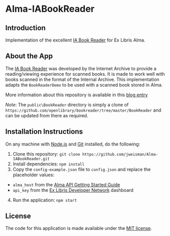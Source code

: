 # Alma-IABookReader

Introduction
------------
Implementation of the excellent [IA Book Reader](https://github.com/openlibrary/bookreader) for Ex Libris Alma.

About the App
-------------
The [IA Book Reader](https://openlibrary.org/dev/docs/bookreader) was developed by the Internet Archive to provide a reading/viewing experience for scanned books. It is made to work well with books scanned in the format of the Internal Archive. This implementation adapts the `BookReaderDemo` to be used with a scanned book stored in Alma.

More information about this repository is available in this [blog entry](https://developers.exlibrisgroup.com/blog/Using-the-IA-Book-Reader-with-Alma)

*Note*: The `public\BookReader` directory is simply a clone of `https://github.com/openlibrary/bookreader/tree/master/BookReader` and can be updated from there as required.

Installation Instructions
-------------------------
On any machine with [Node.js](https://nodejs.org) and [Git](http://git-scm.com/) installed, do the following:

1. Clone this repository: `git clone https://github.com/jweisman/Alma-IABookReader.git`
2. Install dependencies: `npm install`
3. Copy the `config-example.json` file to `config.json` and replace the placeholder values:
  * `alma_host` from the [Alma API Getting Started Guide](https://developers.exlibrisgroup.com/alma/apis)
  * `api_key` from the [Ex Libris Developer Network](https://developers.exlibrisgroup.com/) dashboard
4. Run the application: `npm start`

License
-------
The code for this application is made available under the [MIT license](http://opensource.org/licenses/MIT).